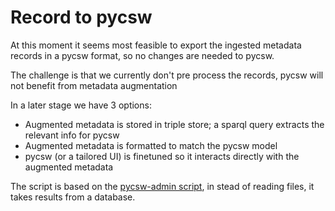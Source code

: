 # Record to pycsw

At this moment it seems most feasible to export the ingested metadata records in a pycsw format, so no changes are needed to pycsw.

The challenge is that we currently don't pre process the records, pycsw will not benefit from metadata augmentation

In a later stage we have 3 options:
- Augmented metadata is stored in triple store; a sparql query extracts the relevant info for pycsw
- Augmented metadata is formatted to match the pycsw model
- pycsw (or a tailored UI) is finetuned so it interacts directly with the augmented metadata

The script is based on the [pycsw-admin script](https://github.com/geopython/pycsw/blob/master/pycsw/core/admin.py), in stead of reading files, it takes results from a database.




